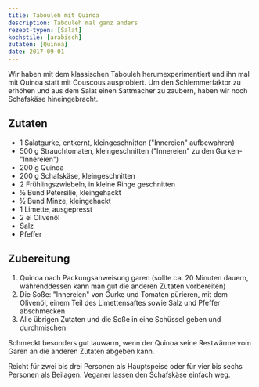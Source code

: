 ```yaml
---
title: Tabouleh mit Quinoa
description: Tabouleh mal ganz anders
rezept-typen: [Salat]
kochstile: [arabisch]
zutaten: [Quinoa]
date: 2017-09-01
---
```

Wir haben mit dem klassischen Tabouleh herumexperimentiert und ihn mal mit Quinoa statt mit Couscous ausprobiert. Um den Schlemmerfaktor zu erhöhen und aus dem Salat einen Sattmacher zu zaubern, haben wir noch Schafskäse hineingebracht.

## Zutaten

- 1 Salatgurke, entkernt, kleingeschnitten ("Innereien" aufbewahren)
- 500 g Strauchtomaten, kleingeschnitten ("Innereien" zu den Gurken-"Innereien")
- 200 g Quinoa
- 200 g Schafskäse, kleingeschnitten
- 2 Frühlingszwiebeln, in kleine Ringe geschnitten
- ½ Bund Petersilie, kleingehackt
- ½ Bund Minze, kleingehackt
- 1 Limette, ausgepresst
- 2 el Olivenöl
- Salz
- Pfeffer

## Zubereitung

1. Quinoa nach Packungsanweisung garen (sollte ca. 20 Minuten dauern, währenddessen kann man gut die anderen Zutaten vorbereiten)
2. Die Soße: "Innereien" von Gurke und Tomaten pürieren, mit dem Olivenöl, einem Teil des Limettensaftes sowie Salz und Pfeffer abschmecken
3. Alle übrigen Zutaten und die Soße in eine Schüssel geben und durchmischen

Schmeckt besonders gut lauwarm, wenn der Quinoa seine Restwärme vom Garen an die anderen Zutaten abgeben kann.

Reicht für zwei bis drei Personen als Hauptspeise oder für vier bis sechs Personen als Beilagen. Veganer lassen den Schafskäse einfach weg.
